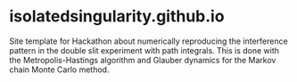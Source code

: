 # isolatedsingularity.github.io
Site template for Hackathon about numerically reproducing the interference pattern in the double slit experiment with path
integrals. This is done with the Metropolis-Hastings algorithm and Glauber dynamics for the Markov
chain Monte Carlo method.
